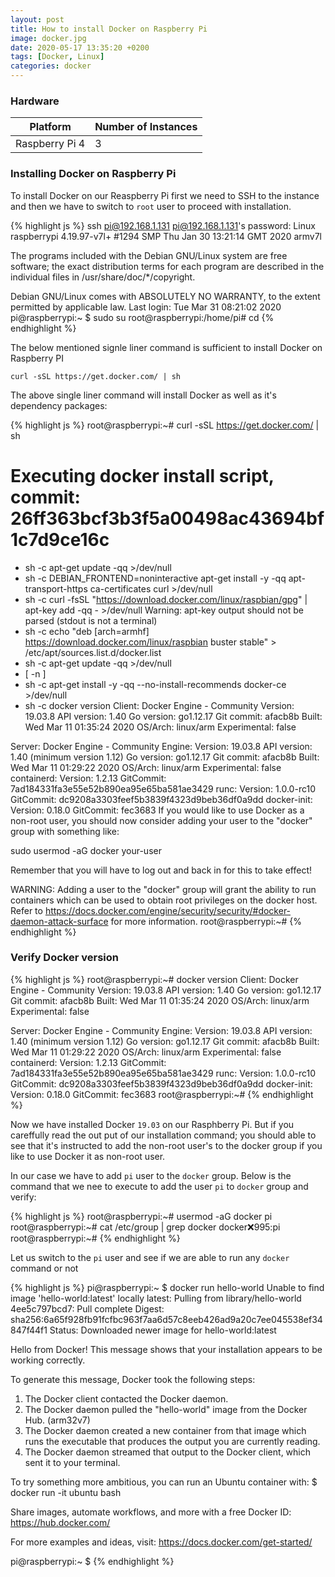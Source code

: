 ```yaml
---
layout: post
title: How to install Docker on Raspberry Pi
image: docker.jpg
date: 2020-05-17 13:35:20 +0200
tags: [Docker, Linux]
categories: docker
---
```


### Hardware 

| Platform       | Number of Instances |
|----------------|---------------------|
| Raspberry Pi 4 | 3                   |

### Installing Docker on Raspberry Pi

To install Docker on our Reaspberry Pi first we need to SSH to the instance and then we have to switch to `root` user to proceed with installation. 

{% highlight js %}
ssh pi@192.168.1.131
pi@192.168.1.131's password:
Linux raspberrypi 4.19.97-v7l+ #1294 SMP Thu Jan 30 13:21:14 GMT 2020 armv7l

The programs included with the Debian GNU/Linux system are free software;
the exact distribution terms for each program are described in the
individual files in /usr/share/doc/*/copyright.

Debian GNU/Linux comes with ABSOLUTELY NO WARRANTY, to the extent
permitted by applicable law.
Last login: Tue Mar 31 08:21:02 2020
pi@raspberrypi:~ $ sudo su
root@raspberrypi:/home/pi# cd
{% endhighlight %}

The below mentioned signle liner command is sufficient to install Docker on Raspberry PI

`` curl -sSL https://get.docker.com/ | sh ``

The above single liner command will install Docker as well as it's dependency packages:

{% highlight js %}
root@raspberrypi:~# curl -sSL https://get.docker.com/ | sh
# Executing docker install script, commit: 26ff363bcf3b3f5a00498ac43694bf1c7d9ce16c
+ sh -c apt-get update -qq >/dev/null
+ sh -c DEBIAN_FRONTEND=noninteractive apt-get install -y -qq apt-transport-https ca-certificates curl >/dev/null
+ sh -c curl -fsSL "https://download.docker.com/linux/raspbian/gpg" | apt-key add -qq - >/dev/null
Warning: apt-key output should not be parsed (stdout is not a terminal)
+ sh -c echo "deb [arch=armhf] https://download.docker.com/linux/raspbian buster stable" > /etc/apt/sources.list.d/docker.list
+ sh -c apt-get update -qq >/dev/null
+ [ -n  ]
+ sh -c apt-get install -y -qq --no-install-recommends docker-ce >/dev/null
+ sh -c docker version
Client: Docker Engine - Community
 Version:           19.03.8
 API version:       1.40
 Go version:        go1.12.17
 Git commit:        afacb8b
 Built:             Wed Mar 11 01:35:24 2020
 OS/Arch:           linux/arm
 Experimental:      false

Server: Docker Engine - Community
 Engine:
  Version:          19.03.8
  API version:      1.40 (minimum version 1.12)
  Go version:       go1.12.17
  Git commit:       afacb8b
  Built:            Wed Mar 11 01:29:22 2020
  OS/Arch:          linux/arm
  Experimental:     false
 containerd:
  Version:          1.2.13
  GitCommit:        7ad184331fa3e55e52b890ea95e65ba581ae3429
 runc:
  Version:          1.0.0-rc10
  GitCommit:        dc9208a3303feef5b3839f4323d9beb36df0a9dd
 docker-init:
  Version:          0.18.0
  GitCommit:        fec3683
If you would like to use Docker as a non-root user, you should now consider
adding your user to the "docker" group with something like:

  sudo usermod -aG docker your-user

Remember that you will have to log out and back in for this to take effect!

WARNING: Adding a user to the "docker" group will grant the ability to run
         containers which can be used to obtain root privileges on the
         docker host.
         Refer to https://docs.docker.com/engine/security/security/#docker-daemon-attack-surface
         for more information.
root@raspberrypi:~#
{% endhighlight %}

### Verify Docker version

{% highlight js %}
root@raspberrypi:~# docker version
Client: Docker Engine - Community
 Version:           19.03.8
 API version:       1.40
 Go version:        go1.12.17
 Git commit:        afacb8b
 Built:             Wed Mar 11 01:35:24 2020
 OS/Arch:           linux/arm
 Experimental:      false

Server: Docker Engine - Community
 Engine:
  Version:          19.03.8
  API version:      1.40 (minimum version 1.12)
  Go version:       go1.12.17
  Git commit:       afacb8b
  Built:            Wed Mar 11 01:29:22 2020
  OS/Arch:          linux/arm
  Experimental:     false
 containerd:
  Version:          1.2.13
  GitCommit:        7ad184331fa3e55e52b890ea95e65ba581ae3429
 runc:
  Version:          1.0.0-rc10
  GitCommit:        dc9208a3303feef5b3839f4323d9beb36df0a9dd
 docker-init:
  Version:          0.18.0
  GitCommit:        fec3683
root@raspberrypi:~#
{% endhighlight %}

Now we have installed Docker `19.03` on our Rasphberry Pi. But if you careffully read the out put of our installation command; you should able to see that it's instructed to add the non-root user's to the docker group if you like to use Docker it as non-root user.

In our case we have to add `pi` user to the `docker` group. Below is the command that we nee to execute to add the user `pi` to `docker` group and verify:

{% highlight js %}
root@raspberrypi:~# usermod -aG docker pi
root@raspberrypi:~# cat /etc/group | grep docker
docker:x:995:pi
root@raspberrypi:~#
{% endhighlight %}

Let us switch to the `pi` user and see if we are able to run any `docker` command or not

{% highlight js %}
pi@raspberrypi:~ $ docker run hello-world
Unable to find image 'hello-world:latest' locally
latest: Pulling from library/hello-world
4ee5c797bcd7: Pull complete
Digest: sha256:6a65f928fb91fcfbc963f7aa6d57c8eeb426ad9a20c7ee045538ef34847f44f1
Status: Downloaded newer image for hello-world:latest

Hello from Docker!
This message shows that your installation appears to be working correctly.

To generate this message, Docker took the following steps:
 1. The Docker client contacted the Docker daemon.
 2. The Docker daemon pulled the "hello-world" image from the Docker Hub.
    (arm32v7)
 3. The Docker daemon created a new container from that image which runs the
    executable that produces the output you are currently reading.
 4. The Docker daemon streamed that output to the Docker client, which sent it
    to your terminal.

To try something more ambitious, you can run an Ubuntu container with:
 $ docker run -it ubuntu bash

Share images, automate workflows, and more with a free Docker ID:
 https://hub.docker.com/

For more examples and ideas, visit:
 https://docs.docker.com/get-started/

pi@raspberrypi:~ $
{% endhighlight %}